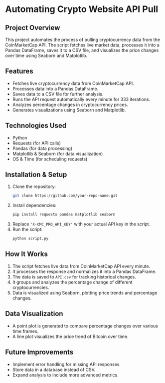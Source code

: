 # Automating Crypto Website API Pull

## Project Overview
This project automates the process of pulling cryptocurrency data from the CoinMarketCap API. The script fetches live market data, processes it into a Pandas DataFrame, saves it to a CSV file, and visualizes the price changes over time using Seaborn and Matplotlib.

## Features
- Fetches live cryptocurrency data from CoinMarketCap API.
- Processes data into a Pandas DataFrame.
- Saves data to a CSV file for further analysis.
- Runs the API request automatically every minute for 333 iterations.
- Analyzes percentage changes in cryptocurrency prices.
- Generates visualizations using Seaborn and Matplotlib.

## Technologies Used
- Python
- Requests (for API calls)
- Pandas (for data processing)
- Matplotlib & Seaborn (for data visualization)
- OS & Time (for scheduling requests)

## Installation & Setup
1. Clone the repository:
   ```bash
   git clone https://github.com/your-repo-name.git
   ```
2. Install dependencies:
   ```bash
   pip install requests pandas matplotlib seaborn
   ```
3. Replace `'X-CMC_PRO_API_KEY'` with your actual API key in the script.
4. Run the script:
   ```bash
   python script.py
   ```

## How It Works
1. The script fetches live data from CoinMarketCap API every minute.
2. It processes the response and normalizes it into a Pandas DataFrame.
3. The data is saved to `API.csv` for tracking historical changes.
4. It groups and analyzes the percentage change of different cryptocurrencies.
5. Data is visualized using Seaborn, plotting price trends and percentage changes.

## Data Visualization
- A point plot is generated to compare percentage changes over various time frames.
- A line plot visualizes the price trend of Bitcoin over time.

## Future Improvements
- Implement error handling for missing API responses.
- Store data in a database instead of CSV.
- Expand analysis to include more advanced metrics.



